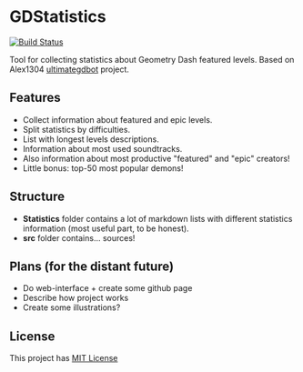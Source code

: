 # GDStatistics

[![Build Status](https://travis-ci.org/killhtf/GDStatistics.svg?branch=master)](https://travis-ci.org/killhtf/GDStatistics)

Tool for collecting statistics about Geometry Dash featured levels. Based on Alex1304 [ultimategdbot](https://github.com/alex1304/ultimategdbot) project.

## Features
- Collect information about featured and epic levels.
- Split statistics by difficulties.
- List with longest levels descriptions.
- Information about most used soundtracks.
- Also information about most productive "featured" and "epic" creators!
- Little bonus: top-50 most popular demons!

## Structure
- **Statistics** folder contains a lot of markdown lists with different statistics information (most useful part, to be honest).
- **src** folder contains... sources!

## Plans (for the distant future)
- Do web-interface + create some github page
- Describe how project works
- Create some illustrations?

## License
This project has [MIT License](https://opensource.org/licenses/MIT)
